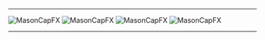 ___
![MasonCapFX](https://www.tradingview.com/x/AuMebZnu/ "MasonCapFX")
![MasonCapFX](https://www.tradingview.com/x/9KelIyBs/ "MasonCapFX")
![MasonCapFX](https://www.tradingview.com/x/DqxTXUs9/ "MasonCapFX")
![MasonCapFX](https://www.tradingview.com/x/3UTYHd4s/ "MasonCapFX")
___

